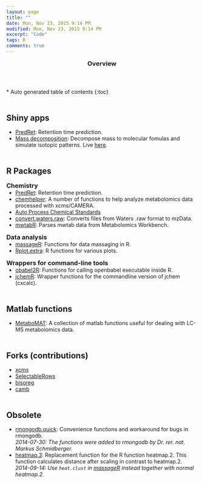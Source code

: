 ```yaml
---
layout: page
title: ""
date: Mon, Nov 23, 2015 9:14 PM
modified: Mon, Nov 23, 2015 9:14 PM
excerpt: "Code"
tags: R
comments: true
---
```


<section id="table-of-contents" class="toc">
  <header>
    <h3>Overview</h3>
  </header>
<div id="drawer" markdown="1">
*  Auto generated table of contents
{:toc}
</div>
</section><!-- /#table-of-contents -->

<style type='text/css'>
h2 {
	margin-bottom: 1rem;
	margin-top: 3rem;
}
h3 {
	margin-bottom: 0rem;
	margin-top: 0.5rem;
}
ul {
	margin-top: 0rem;
}
</style>



## Shiny apps
* [PredRet](https://github.com/stanstrup/PredRet): Retention time prediction.
* [Mass decomposition](https://github.com/stanstrup/decompose_mass): Decompose mass to molecular fomulas and simulate isotopic patterns. Live [here](http://predret.org/tools/mass-decomposition/).


## R Packages

### Chemistry
* [PredRet](https://github.com/stanstrup/PredRet): Retention time prediction.
* [chemhelper](https://github.com/stanstrup/chemhelper): A number of functions to help analyze metabolomics data processed with xcms/CAMERA.
* [Auto Process Chemical Standards](https://github.com/stanstrup/APCS)
* [convert.waters.raw](https://github.com/stanstrup/convert.waters.raw): Converts files from Waters .raw format to mzData.
* [mwtabR](https://github.com/stanstrup/mwtabR): Parses mwtab data from Metabolomics Workbench.

### Data analysis
* [massageR](https://github.com/stanstrup/massageR): Functions for data massaging in R.
* [Rplot.extra](https://github.com/stanstrup/Rplot.extra): R functions for various plots.

### Wrappers for command-line tools
* [obabel2R](https://github.com/stanstrup/obabel2R): Functions for calling openbabel executable inside R.
* [jchemR](https://github.com/stanstrup/jchemR): Wrapper functions for the commandline version of jchem (cxcalc).


## Matlab functions
* [MetaboMAT](https://github.com/stanstrup/MetaboMAT): A collection of matlab functions useful for dealing with LC-MS metabolomics data.


## Forks (contributions)
* [xcms](https://github.com/stanstrup/xcms)
* [SelectableRows](https://github.com/stanstrup/SelectableRows)
* [bisoreg](https://github.com/stanstrup/bisoreg)
* [camb](https://github.com/stanstrup/camb)


## Obsolete
* [rmongodb.quick](https://github.com/stanstrup/rmongodb.quick): Convenience functions and workaround for bugs in rmongodb.<br>
  *2014-07-30: The functions were added to rmongodb by Dr. rer. nat. Markus Schmidberger.*
* [heatmap.3](https://github.com/stanstrup/heatmap3): Replacement function for the R function heatmap.2.
  This function calculates distance after scaling in contrast to heatmap.2.<br>
  *2014-09-14: Use ```heat.clust``` in [massageR](https://github.com/stanstrup/massageR) instead together with normal heatmap.2.*
